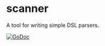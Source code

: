 # scanner

A tool for writing simple DSL parsers.

[![GoDoc](https://godoc.org/github.com/jfreymuth/scanner?status.svg)](https://godoc.org/github.com/jfreymuth/scanner)
